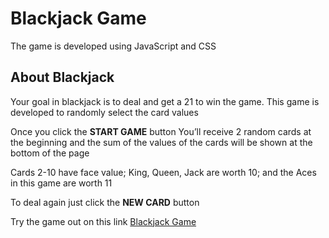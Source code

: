 # Blackjack Game

The game is developed using JavaScript and CSS

## About Blackjack

Your goal in blackjack is to deal and get a 21 to win the game. This game is developed to randomly select the card values

Once you click the **START GAME** button You’ll receive 2 random cards at the beginning and the sum of the values of the cards will be shown at the bottom of the page

Cards 2-10 have face value; King, Queen, Jack are worth 10; and the Aces in this game are worth 11

To deal again just click the **NEW CARD** button

Try the game out on this link [Blackjack Game]("https://nsm722.github.io/Blackjack/" "Blackjack game")
